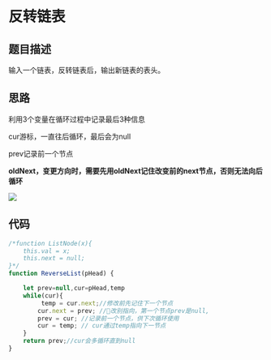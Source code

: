 # 反转链表

## 题目描述

输入一个链表，反转链表后，输出新链表的表头。

## 思路

利用3个变量在循环过程中记录最后3种信息

cur游标，一直往后循环，最后会为null

prev记录前一个节点

**oldNext，变更方向时，需要先用oldNext记住改变前的next节点，否则无法向后循环**

![](~@/sword-offer-by-JavaScript/01/02.jpg)

  

## 代码

```javascript
/*function ListNode(x){
    this.val = x;
    this.next = null;
}*/
function ReverseList(pHead) {

    let prev=null,cur=pHead,temp
    while(cur){
         temp = cur.next;//修改前先记住下一个节点
        cur.next = prev; //改别指向，第一个节点prev是null,
        prev = cur; //记录前一个节点，供下次循环使用
        cur = temp; // cur通过temp指向下一节点
    }
    return prev;//cur会多循环直到null
}
```
